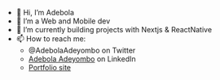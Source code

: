 - 👋 Hi, I’m Adebola
- 👀 I’m a Web and Mobile dev
- 🌱 I’m currently building projects with Nextjs & ReactNative
- 📫 How to reach me:
   - @AdebolaAdeyombo on Twitter
   - [Adebola Adeyombo](https://www.linkedin.com/in/adeyombo) on LinkedIn
   - [Portfolio site](https://adebola.netlify.app/)

<!---
adeyombo/adeyombo is a ✨ special ✨ repository because its `README.md` (this file) appears on your GitHub profile.
You can click the Preview link to take a look at your changes.
--->
